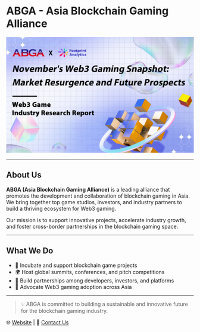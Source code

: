 # ABGA - Asia Blockchain Gaming Alliance

![ABGA Banner](./assets/banner.jpg)

---

## About Us

**ABGA (Asia Blockchain Gaming Alliance)** is a leading alliance that promotes the development and collaboration of blockchain gaming in Asia.  
We bring together top game studios, investors, and industry partners to build a thriving ecosystem for Web3 gaming.

Our mission is to support innovative projects, accelerate industry growth, and foster cross-border partnerships in the blockchain gaming space.

---

## What We Do

- 🧩 Incubate and support blockchain game projects  
- 🌍 Host global summits, conferences, and pitch competitions  
- 🤝 Build partnerships among developers, investors, and platforms  
- 📢 Advocate Web3 gaming adoption across Asia  

---

> 💡 ABGA is committed to building a sustainable and innovative future for the blockchain gaming industry.

🌐 [Website](https://www.abga.asia) | 📩 [Contact Us](mailto:info@abgaasia.org)
